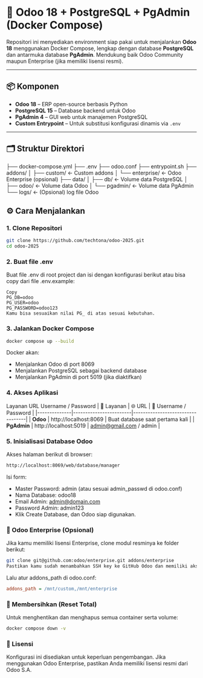 # 🐘 Odoo 18 + PostgreSQL + PgAdmin (Docker Compose)

Repositori ini menyediakan environment siap pakai untuk menjalankan **Odoo 18** menggunakan Docker Compose, lengkap dengan database **PostgreSQL** dan antarmuka database **PgAdmin**. Mendukung baik Odoo Community maupun Enterprise (jika memiliki lisensi resmi).

---

## 📦 Komponen

- **Odoo 18** – ERP open-source berbasis Python
- **PostgreSQL 15** – Database backend untuk Odoo
- **PgAdmin 4** – GUI web untuk manajemen PostgreSQL
- **Custom Entrypoint** – Untuk substitusi konfigurasi dinamis via `.env`

---

## 🗂 Struktur Direktori

├── docker-compose.yml
├── .env
├── odoo.conf
├── entrypoint.sh
├── addons/
│ ├── custom/ ← Custom addons
│ └── enterprise/ ← Odoo Enterprise (opsional)
├── data/
│ ├── db/ ← Volume data PostgreSQL
│ ├── odoo/ ← Volume data Odoo
│ └── pgadmin/ ← Volume data PgAdmin
└── logs/ ← (Opsional) log file Odoo

## ⚙️ Cara Menjalankan

### 1. Clone Repositori

```bash
git clone https://github.com/techtona/odoo-2025.git
cd odoo-2025
```

### 2. Buat file .env
Buat file .env di root project dan isi dengan konfigurasi berikut atau bisa copy dari file .env.example:

```env
Copy
PG_DB=odoo
PG_USER=odoo
PG_PASSWORD=odoo123
Kamu bisa sesuaikan nilai PG_ di atas sesuai kebutuhan.
```

### 3. Jalankan Docker Compose
```bash
docker compose up --build
```

Docker akan:
- Menjalankan Odoo di port 8069
- Menjalankan PostgreSQL sebagai backend database
- Menjalankan PgAdmin di port 5019 (jika diaktifkan)

### 4. Akses Aplikasi
Layanan	URL	Username / Password
| 🧩 Layanan   | 🌐 URL                | 🔐 Username / Password           |
|--------------|------------------------|----------------------------------|
| **Odoo**     | http://localhost:8069  | Buat database saat pertama kali |
| **PgAdmin**  | http://localhost:5019  | admin@gmail.com / admin         |


### 5. Inisialisasi Database Odoo
Akses halaman berikut di browser:

```bash
http://localhost:8069/web/database/manager
```

Isi form:
- Master Password: admin (atau sesuai admin_passwd di odoo.conf)
- Nama Database: odoo18
- Email Admin: admin@domain.com
- Password Admin: admin123
- Klik Create Database, dan Odoo siap digunakan.

### 🔐 Odoo Enterprise (Opsional)
Jika kamu memiliki lisensi Enterprise, clone modul resminya ke folder berikut:

```bash
git clone git@github.com:odoo/enterprise.git addons/enterprise
Pastikan kamu sudah menambahkan SSH key ke GitHub Odoo dan memiliki akses resmi.
```

Lalu atur addons_path di odoo.conf:

```ini
addons_path = /mnt/custom,/mnt/enterprise
```

### 🧹 Membersihkan (Reset Total)
Untuk menghentikan dan menghapus semua container serta volume:

```bash
docker compose down -v
```

### 📄 Lisensi
Konfigurasi ini disediakan untuk keperluan pengembangan.
Jika menggunakan Odoo Enterprise, pastikan Anda memiliki lisensi resmi dari Odoo S.A.